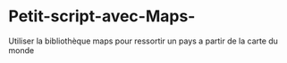 # Petit-script-avec-Maps-
Utiliser la bibliothèque maps pour ressortir un pays a partir de la carte du monde
